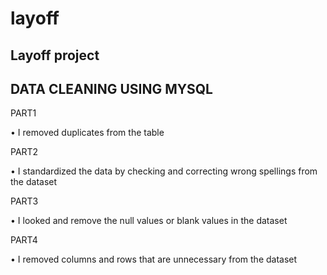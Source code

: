 # layoff
## Layoff project

## DATA CLEANING USING MYSQL

PART1 

• I removed duplicates from the table 

PART2 

• I standardized the data by checking and correcting wrong spellings from the dataset

PART3

• I looked and remove the null values or blank values in the dataset

PART4

• I removed columns and rows that are unnecessary from the dataset 
